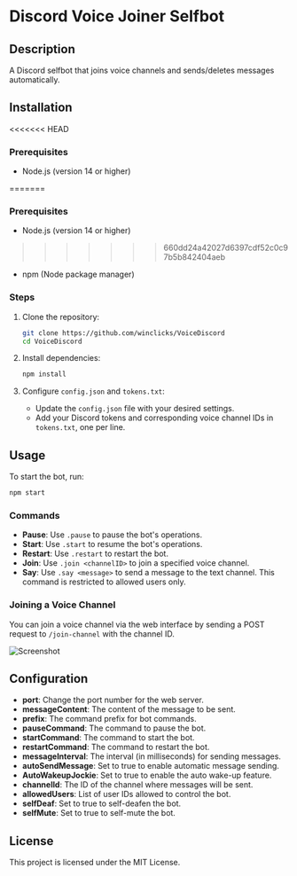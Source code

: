 # Discord Voice Joiner Selfbot

## Description
A Discord selfbot that joins voice channels and sends/deletes messages automatically.

## Installation
<<<<<<< HEAD
### Prerequisites
- Node.js (version 14 or higher)


=======

### Prerequisites
- Node.js (version 14 or higher)
>>>>>>> 660dd24a42027d6397cdf52c0c97b5b842404aeb
- npm (Node package manager)

### Steps
1. Clone the repository:
   ```bash
   git clone https://github.com/winclicks/VoiceDiscord
   cd VoiceDiscord
   ```

2. Install dependencies:
   ```bash
   npm install
   ```

3. Configure `config.json` and `tokens.txt`:
   - Update the `config.json` file with your desired settings.
   - Add your Discord tokens and corresponding voice channel IDs in `tokens.txt`, one per line.

## Usage
To start the bot, run:
```bash
npm start
```

### Commands
- **Pause**: Use `.pause` to pause the bot's operations.
- **Start**: Use `.start` to resume the bot's operations.
- **Restart**: Use `.restart` to restart the bot.
- **Join**: Use `.join <channelID>` to join a specified voice channel.
- **Say**: Use `.say <message>` to send a message to the text channel. This command is restricted to allowed users only.


### Joining a Voice Channel
You can join a voice channel via the web interface by sending a POST request to `/join-channel` with the channel ID.

![Screenshot](https://raw.githubusercontent.com/winclicks/VoiceDiscord/refs/heads/main/assets/screenshot.png)

## Configuration
- **port**: Change the port number for the web server.
- **messageContent**: The content of the message to be sent.
- **prefix**: The command prefix for bot commands.
- **pauseCommand**: The command to pause the bot.
- **startCommand**: The command to start the bot.
- **restartCommand**: The command to restart the bot.
- **messageInterval**: The interval (in milliseconds) for sending messages.
- **autoSendMessage**: Set to true to enable automatic message sending.
- **AutoWakeupJockie**: Set to true to enable the auto wake-up feature.
- **channelId**: The ID of the channel where messages will be sent.
- **allowedUsers**: List of user IDs allowed to control the bot.
- **selfDeaf**: Set to true to self-deafen the bot.
- **selfMute**: Set to true to self-mute the bot.

## License
This project is licensed under the MIT License.
